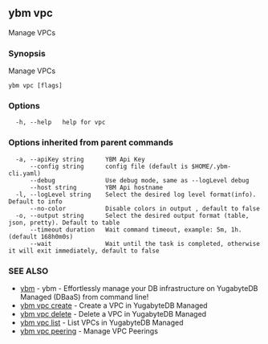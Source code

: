 ## ybm vpc

Manage VPCs

### Synopsis

Manage VPCs

```
ybm vpc [flags]
```

### Options

```
  -h, --help   help for vpc
```

### Options inherited from parent commands

```
  -a, --apiKey string      YBM Api Key
      --config string      config file (default is $HOME/.ybm-cli.yaml)
      --debug              Use debug mode, same as --logLevel debug
      --host string        YBM Api hostname
  -l, --logLevel string    Select the desired log level format(info). Default to info
      --no-color           Disable colors in output , default to false
  -o, --output string      Select the desired output format (table, json, pretty). Default to table
      --timeout duration   Wait command timeout, example: 5m, 1h. (default 168h0m0s)
      --wait               Wait until the task is completed, otherwise it will exit immediately, default to false
```

### SEE ALSO

* [ybm](ybm.md)	 - ybm - Effortlessly manage your DB infrastructure on YugabyteDB Managed (DBaaS) from command line!
* [ybm vpc create](ybm_vpc_create.md)	 - Create a VPC in YugabyteDB Managed
* [ybm vpc delete](ybm_vpc_delete.md)	 - Delete a VPC in YugabyteDB Managed
* [ybm vpc list](ybm_vpc_list.md)	 - List VPCs in YugabyteDB Managed
* [ybm vpc peering](ybm_vpc_peering.md)	 - Manage VPC Peerings

